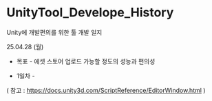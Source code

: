# UnityTool_Develope_History

Unity에 개발편의를 위한 툴 개발 일지

25.04.28 (월)
- 목표 -
  에셋 스토어 업로드 가능할 정도의 성능과 편의성

- 1일차 -
  
( 참고 : https://docs.unity3d.com/ScriptReference/EditorWindow.html  )
